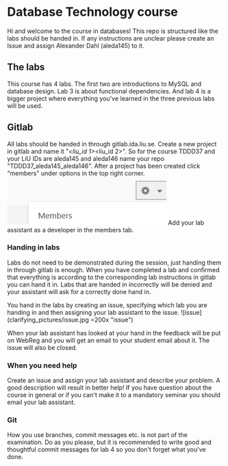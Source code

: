 # Database Technology course
Hi and welcome to the course in databases!
This repo is structured like the labs should be handed in.
If any instructions are unclear please create an Issue and assign Alexander Dahl (aleda145) to it.

## The labs
This course has 4 labs. The first two are introductions to MySQL and database design.
Lab 3 is about functional dependencies.
And lab 4 is a bigger project where everything you've learned in the three previous labs will be used.

## Gitlab
All labs should be handed in through gitlab.ida.liu.se. 
Create a new project in gitlab and name it "<Course Code>_<liu_id 1>_<liu_id 2>". So for the course TDDD37 and your LiU IDs are aleda145 and aleda146 name your repo "TDDD37_aleda145_aleda146".
After a project has been created click "members" under options in the top right corner. 
![members](clarifying_pictures/members.jpg "members")
Add your lab assistant as a developer in the members tab.

### Handing in labs
Labs do not need to be demonstrated during the session, just handing them in through gitlab is enough. 
When you have completed a lab and confirmed that everything is according to the corresponding lab instructions in gitlab you can hand it in.
Labs that are handed in incorrectly will be denied and your assistant will ask for a correctly done hand in. 

You hand in the labs by creating an issue, specifying which lab you are handing in and then assigning your lab assistant to the issue.
![issue](clarifying_pictures/issue.jpg =200x "issue")

When your lab assistant has looked at your hand in the feedback will be put on WebReg and you will get an email to your student email about it. The issue will also be closed. 

### When you need help
Create an issue and assign your lab assistant and describe your problem. A good description will result in better help!
If you have question about the course in general or if you can't make it to a mandatory seminar you should email your lab assistant.

### Git
How you use branches, commit messages etc. is not part of the examination. Do as you please, but it is recommended to write good and thoughtful commit messages for lab 4 so you don't forget what you've done. 


